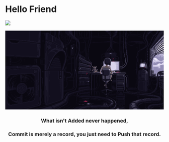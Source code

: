 # Hello Friend
![](https://komarev.com/ghpvc/?username=drMy5tery&color=blue&label=Hits)
<div align="center">
   <img src="https://github.com/drMy5tery/drMy5tery/blob/main/media/gif/Lain_code_pixel.gif?raw=true">
   <h3>What isn't Added never happened,</h3>
   <h3>Commit is merely a record, you just need to Push that record.</h3>
</div>

<!--
**drMy5tery/drMy5tery** is a ✨ _special_ ✨ repository because its `README.md` (this file) appears on your GitHub profile.

Here are some ideas to get you started:

- 🔭 I’m currently working on ...
- 🌱 I’m currently learning ...
- 👯 I’m looking to collaborate on ...
- 🤔 I’m looking for help with ...
- 💬 Ask me about ...
- 📫 How to reach me: ...
- 😄 Pronouns: ...
- ⚡ Fun fact: ...
-->
